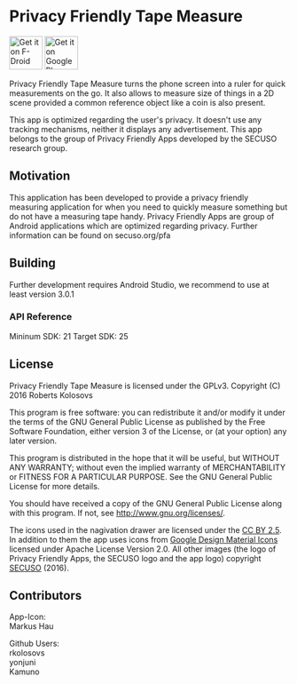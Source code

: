 # Privacy Friendly Tape Measure

[<img src="https://fdroid.gitlab.io/artwork/badge/get-it-on.png"
     alt="Get it on F-Droid"
     height="60">](https://f-droid.org/packages/org.secuso.privacyfriendlytapemeasure/)
[<img src="https://play.google.com/intl/en_us/badges/images/generic/en-play-badge.png"
     alt="Get it on Google Play"
     height="60">](https://play.google.com/store/apps/details?id=org.secuso.privacyfriendlytapemeasure)

Privacy Friendly Tape Measure turns the phone screen into a ruler for quick measurements on the go. It also allows to measure size of things in a 2D scene provided a common reference object like a coin is also present.

This app is optimized regarding the user's privacy. It doesn't use any tracking mechanisms, neither it displays any advertisement. This app belongs to the group of Privacy Friendly Apps developed by the SECUSO research group. 

## Motivation

This application has been developed to provide a privacy friendly measuring application for when you need to quickly measure something but do not have a measuring tape handy. Privacy Friendly Apps are group of Android applications which are optimized regarding privacy. Further information can be found on secuso.org/pfa

## Building

Further development requires Android Studio, we recommend to use at least version 3.0.1
 
### API Reference

Mininum SDK: 21
Target SDK: 25 

## License

Privacy Friendly Tape Measure is licensed under the GPLv3.
Copyright (C) 2016 Roberts Kolosovs

This program is free software: you can redistribute it and/or modify
it under the terms of the GNU General Public License as published by
the Free Software Foundation, either version 3 of the License, or
(at your option) any later version.

This program is distributed in the hope that it will be useful,
but WITHOUT ANY WARRANTY; without even the implied warranty of
MERCHANTABILITY or FITNESS FOR A PARTICULAR PURPOSE.  See the
GNU General Public License for more details.

You should have received a copy of the GNU General Public License
along with this program. If not, see <http://www.gnu.org/licenses/>.

The icons used in the nagivation drawer are licensed under the [CC BY 2.5](http://creativecommons.org/licenses/by/2.5/). In addition to them the app uses icons from [Google Design Material Icons](https://design.google.com/icons/index.html) licensed under Apache License Version 2.0. All other images (the logo of Privacy Friendly Apps, the SECUSO logo and the app logo) copyright [SECUSO](www.secuso.org) (2016).

## Contributors

App-Icon: <br />
Markus Hau<br />

Github Users: <br />
rkolosovs<br />
yonjuni<br />
Kamuno

